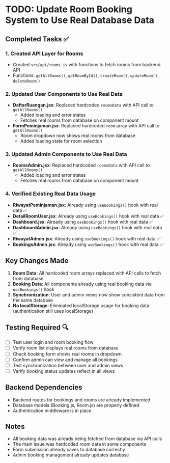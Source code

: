 # TODO: Update Room Booking System to Use Real Database Data

## Completed Tasks ✅

### 1. Created API Layer for Rooms
- Created `src/api/rooms.js` with functions to fetch rooms from backend API
- Functions: `getAllRooms()`, `getRoomById()`, `createRoom()`, `updateRoom()`, `deleteRoom()`

### 2. Updated User Components to Use Real Data
- **DaftarRuangan.jsx**: Replaced hardcoded `roomsData` with API call to `getAllRooms()`
  - Added loading and error states
  - Fetches real rooms from database on component mount
- **FormPeminjaman.jsx**: Replaced hardcoded `room` array with API call to `getAllRooms()`
  - Room dropdown now shows real rooms from database
  - Added loading state for room selection

### 3. Updated Admin Components to Use Real Data
- **RoomsAdmin.jsx**: Replaced hardcoded `roomsData` with API call to `getAllRooms()`
  - Added loading and error states
  - Fetches real rooms from database on component mount

### 4. Verified Existing Real Data Usage
- **RiwayatPeminjaman.jsx**: Already using `useBookings()` hook with real data ✅
- **DetailRoomUser.jsx**: Already using `useBookings()` hook with real data ✅
- **Dashboard.jsx**: Already using `useBookings()` hook with real data ✅
- **DashboardAdmin.jsx**: Already using `useBookings()` hook with real data ✅
- **RiwayatAdmin.jsx**: Already using `useBookings()` hook with real data ✅
- **BookingsAdmin.jsx**: Already using `useBookings()` hook with real data ✅

## Key Changes Made

1. **Room Data**: All hardcoded room arrays replaced with API calls to fetch from database
2. **Booking Data**: All components already using real booking data via `useBookings()` hook
3. **Synchronization**: User and admin views now show consistent data from the same database
4. **No localStorage**: Eliminated localStorage usage for booking data (authentication still uses localStorage)

## Testing Required 🔍

- [ ] Test user login and room booking flow
- [ ] Verify room list displays real rooms from database
- [ ] Check booking form shows real rooms in dropdown
- [ ] Confirm admin can view and manage all bookings
- [ ] Test synchronization between user and admin views
- [ ] Verify booking status updates reflect in all views

## Backend Dependencies

- Backend routes for bookings and rooms are already implemented
- Database models (Booking.js, Room.js) are properly defined
- Authentication middleware is in place

## Notes

- All booking data was already being fetched from database via API calls
- The main issue was hardcoded room data in some components
- Form submission already saves to database correctly
- Admin booking management already updates database
